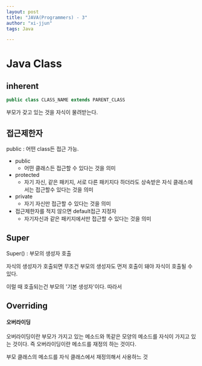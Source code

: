 ```yaml
---
layout: post
title: "JAVA(Programmers) - 3"
author: "xi-jjun"
tags: Java

---
```


# Java Class



## inherent

```java
public class CLASS_NAME extends PARENT_CLASS
```

부모가 갖고 있는 것을 자식이 물려받는다.



## 접근제한자

public : 어떤 class든 접근 가능.

- public
  - 어떤 클래스든 접근할 수 있다는 것을 의미
- protected
  - 자기 자신, 같은 패키지, 서로 다른 패키지다 하더라도 상속받은 자식 클래스에서는 접근할수 있다는 것을 의미
- private
  - 자기 자신만 접근할 수 있다는 것을 의미
- 접근제한자를 적지 않으면 default접근 지정자
  - 자기자신과 같은 패키지에서만 접근할 수 있다는 것을 의미



## Super

Super() : 부모의 생성자 호출

자식의 생성자가 호출되면 무조건 부모의 생성자도 먼저 호출이 돼야 자식이 호출될 수 있다.

이럴 때 호출되는건 부모의 '기본 생성자'이다. 따라서 



## Overriding

#### 오버라이딩

오버라이딩이란 부모가 가지고 있는 메소드와 똑같은 모양의 메소드를 자식이 가지고 있는 것이다. 즉 오버라이딩이란 메소드를 재정의 하는 것이다.

부모 클래스의 메소드를 자식 클래스에서 재정의해서 사용하느 것
